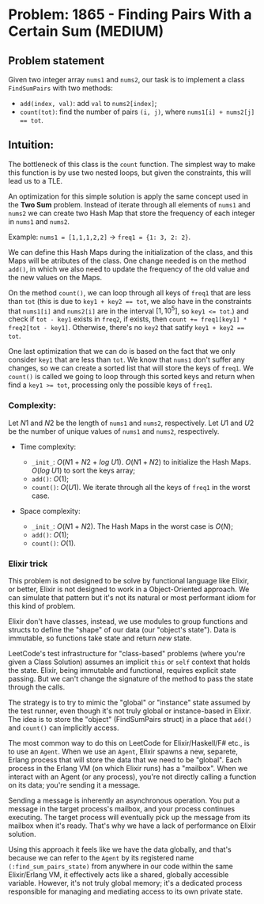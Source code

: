 # Problem: 1865 - Finding Pairs With a Certain Sum (MEDIUM)

## Problem statement

Given two integer array `nums1` and `nums2`, our task is to implement a class `FindSumPairs` with two methods:

- `add(index, val)`: add `val` to `nums2[index]`;
- `count(tot)`: find the number of pairs `(i, j)`, where `nums1[i] + nums2[j] == tot`.

## Intuition:

The bottleneck of this class is the `count` function. The simplest way to make this function is by use two nested loops, but given the constraints, this will lead us to a TLE.

An optimization for this simple solution is apply the same concept used in the **Two Sum** problem. Instead of iterate through all elements of `nums1` and `nums2` we can create two Hash Map that store the frequency of each integer in `nums1` and `nums2`.

Example: `nums1 = [1,1,1,2,2]` -> `freq1 = {1: 3, 2: 2}`.

We can define this Hash Maps during the initialization of the class, and this Maps will be atributes of the class. One change needed is on the method `add()`, in which we also need to update the frequency of the old value and the new values on the Maps.

On the method `count()`, we can loop through all keys of `freq1` that are less than `tot` (this is due to `key1 + key2 == tot`, we also have in the constraints that `nums1[i]` and `nums2[i]` are in the interval $[1, 10^5]$, so `key1 <= tot`.) and check if `tot - key1` exists in `freq2`, if exists, then `count += freq1[key1] * freq2[tot - key1]`. Otherwise, there's no `key2` that satify `key1 + key2 == tot`.

One last optimization that we can do is based on the fact that we only consider `key1` that are less than `tot`. We know that `nums1` don't suffer any changes, so we can create a sorted list that will store the keys of `freq1`. We `count()` is called we going to loop through this sorted keys and return when find a `key1 >= tot`, processing only the possible keys of `freq1`.

### Complexity:

Let $N1$ and $N2$ be the length of `nums1` and `nums2`, respectively. Let $U1$ and $U2$ be the number of unique values of `nums1` and `nums2`, respectively.

- Time complexity:
    - `_init_`: $O(N1 \ + \ N2 \ + \ log \; U1)$. $O(N1 + N2)$ to initialize the Hash Maps. $O(log \; U1)$ to sort the keys array;
    - `add()`: $O(1)$;
    - `count()`: $O(U1)$. We iterate through all the keys of `freq1` in the worst case.

- Space complexity:
    - `_init_`: $O(N1 \ + \ N2)$. The Hash Maps in the worst case is $O(N)$;
    - `add()`: $O(1)$;
    - `count()`: $O(1)$.

### Elixir trick

This problem is not designed to be solve by functional language like Elixir, or better, Elixir is not designed to work in a Object-Oriented approach. We can simulate that pattern but it's not its natural or most performant idiom for this kind of problem.

Elixir don't have classes, instead, we use modules to group functions and structs to define the "shape" of our data (our "object's state"). Data is immutable, so functions take state and return *new* state.

LeetCode's test infrastructure for "class-based" problems (where you're given a Class Solution) assumes an implicit `this` or `self` context that holds the state. Elixir, being immutable and functional, requires explicit state passing. But we can't change the signature of the method to pass the state through the calls.

The strategy is to try to mimic the "global" or "instance" state assumed by the test runner, even though it's not truly global or instance-based in Elixir. The idea is to store the "object" (FindSumPairs struct) in a place that `add()` and `count()` can implicitly access.

The most common way to do this on LeetCode for Elixir/Haskell/F# etc., is to use an `Agent`. When we use an `Agent`, Elixir spawns a new, separete, Erlang process that will store the data that we need to be "global". Each process in the Erlang VM (on which Elixir runs) has a "mailbox". When we interact with an Agent (or any process), you're not directly calling a function on its data; you're sending it a message.

Sending a message is inherently an asynchronous operation. You put a message in the target process's mailbox, and your process continues executing. The target process will eventually pick up the message from its mailbox when it's ready. That's why we have a lack of performance on Elixir solution.

Using this approach it feels like we have the data globally, and that's because we can refer to the `Agent` by its registered name `(:find_sum_pairs_state)` from anywhere in our code within the same Elixir/Erlang VM, it effectively acts like a shared, globally accessible variable. However, it's not truly global memory; it's a dedicated process responsible for managing and mediating access to its own private state.